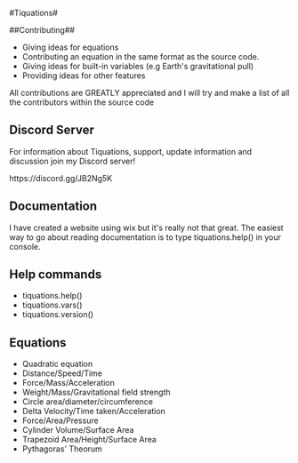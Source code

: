 #Tiquations#

##Contributing##
* Giving ideas for equations
* Contributing an equation in the same format as the source code.
* Giving ideas for built-in variables (e.g Earth's gravitational pull)
* Providing ideas for other features

All contributions are GREATLY appreciated and I will try and make a list of all the contributors within the source code

<h2>Discord Server</h2>
<p>For information about Tiquations, support, update information and discussion join my Discord server!</p>
<p>https://discord.gg/JB2Ng5K</p>

<h2>Documentation</h2>
<p>I have created a website using wix but it's really not that great. The easiest way to go about reading documentation is to type tiquations.help() in your console.</p>

<h2>Help commands</h2>
<ul>
<li>tiquations.help()</li>
<li>tiquations.vars()</li>
<li>tiquations.version()</li>
</ul>

<h2>Equations</h2>
<ul>
<li>Quadratic equation</li>
<li>Distance/Speed/Time</li>
<li>Force/Mass/Acceleration</li>
<li>Weight/Mass/Gravitational field strength</li>
<li>Circle area/diameter/circumference</li>
<li>Delta Velocity/Time taken/Acceleration</li>
<li>Force/Area/Pressure</li>
<li>Cylinder Volume/Surface Area</li>
<li>Trapezoid Area/Height/Surface Area</li>
<li>Pythagoras' Theorum</li>
</ul>

